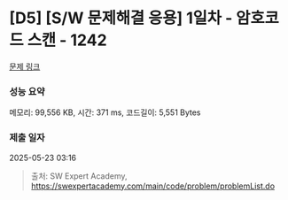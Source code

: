 # [D5] [S/W 문제해결 응용] 1일차 - 암호코드 스캔 - 1242 

[문제 링크](https://swexpertacademy.com/main/code/problem/problemDetail.do?contestProbId=AV15JEKKAM8CFAYD) 

### 성능 요약

메모리: 99,556 KB, 시간: 371 ms, 코드길이: 5,551 Bytes

### 제출 일자

2025-05-23 03:16



> 출처: SW Expert Academy, https://swexpertacademy.com/main/code/problem/problemList.do